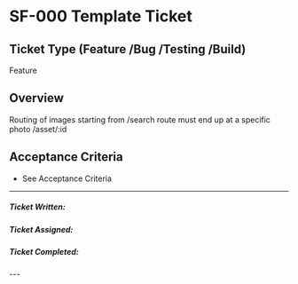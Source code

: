 # SF-000 Template Ticket

## Ticket Type (Feature /Bug /Testing /Build)
Feature
## Overview
Routing of images starting from /search route must end up at a specific photo /asset/:id

## Acceptance Criteria
- See Acceptance Criteria

---
<h5>Ticket Written: </h5>
<h5>Ticket Assigned: </h5>
<h5>Ticket Completed: </h5>
---
